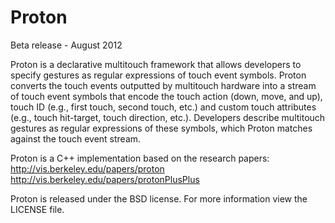 Proton
======

Beta release - August 2012

Proton is a declarative multitouch framework that allows developers to specify gestures as regular expressions of touch event symbols. Proton converts the touch events outputted by multitouch hardware into a stream of touch event symbols that encode the touch action (down, move, and up), touch ID (e.g., first touch, second touch, etc.) and custom touch attributes (e.g., touch hit-target, touch direction, etc.). Developers describe multitouch gestures as regular expressions of these symbols, which Proton matches against the touch event stream.

Proton is a C++ implementation based on the research papers:
http://vis.berkeley.edu/papers/proton
http://vis.berkeley.edu/papers/protonPlusPlus

Proton is released under the BSD license. For more information view the LICENSE file.
